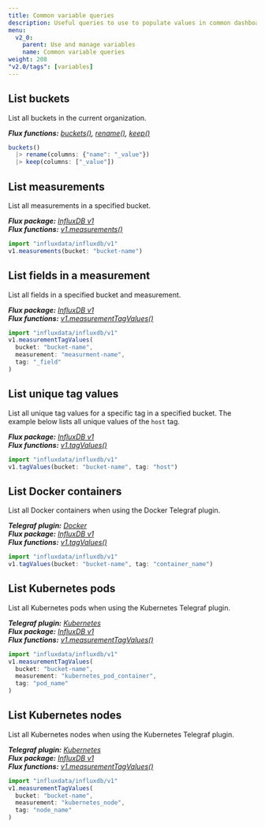 ```yaml
---
title: Common variable queries
description: Useful queries to use to populate values in common dashboard variable use cases.
menu:
  v2_0:
    parent: Use and manage variables
    name: Common variable queries
weight: 208
"v2.0/tags": [variables]
---
```


## List buckets
List all buckets in the current organization.

_**Flux functions:**
[buckets()](/v2.0/reference/flux/stdlib/built-in/inputs/buckets/),
[rename()](/v2.0/reference/flux/stdlib/built-in/transformations/rename/),
[keep()](/v2.0/reference/flux/stdlib/built-in/transformations/keep/)_

```js
buckets()
  |> rename(columns: {"name": "_value"})
  |> keep(columns: ["_value"])
```

## List measurements
List all measurements in a specified bucket.

_**Flux package:** [InfluxDB v1](/v2.0/reference/flux/stdlib/influxdb-v1/)  
**Flux functions:** [v1.measurements()](/v2.0/reference/flux/stdlib/influxdb-v1/measurements/)_

```js
import "influxdata/influxdb/v1"
v1.measurements(bucket: "bucket-name")
```

## List fields in a measurement
List all fields in a specified bucket and measurement.

_**Flux package:** [InfluxDB v1](/v2.0/reference/flux/stdlib/influxdb-v1/)  
**Flux functions:** [v1.measurementTagValues()](/v2.0/reference/flux/stdlib/influxdb-v1/measurementtagvalues/)_

```js
import "influxdata/influxdb/v1"
v1.measurementTagValues(
  bucket: "bucket-name",
  measurement: "measurment-name",
  tag: "_field"
)
```

## List unique tag values
List all unique tag values for a specific tag in a specified bucket.
The example below lists all unique values of the `host` tag.

_**Flux package:** [InfluxDB v1](/v2.0/reference/flux/stdlib/influxdb-v1/)_  
_**Flux functions:** [v1.tagValues()](/v2.0/reference/flux/stdlib/influxdb-v1/tagvalues/)_  

```js
import "influxdata/influxdb/v1"
v1.tagValues(bucket: "bucket-name", tag: "host")
```

## List Docker containers
List all Docker containers when using the Docker Telegraf plugin.

_**Telegraf plugin:** [Docker](https://docs.influxdata.com/telegraf/latest/plugins/inputs/#docker)_  
_**Flux package:** [InfluxDB v1](/v2.0/reference/flux/stdlib/influxdb-v1/)_  
_**Flux functions:** [v1.tagValues()](/v2.0/reference/flux/stdlib/influxdb-v1/tagvalues/)_

```js
import "influxdata/influxdb/v1"
v1.tagValues(bucket: "bucket-name", tag: "container_name")
```

## List Kubernetes pods
List all Kubernetes pods when using the Kubernetes Telegraf plugin.

_**Telegraf plugin:** [Kubernetes](https://docs.influxdata.com/telegraf/latest/plugins/inputs/#kubernetes)_  
_**Flux package:** [InfluxDB v1](/v2.0/reference/flux/stdlib/influxdb-v1/)_  
_**Flux functions:** [v1.measurementTagValues()](/v2.0/reference/flux/stdlib/influxdb-v1/measurementtagvalues/)_

```js
import "influxdata/influxdb/v1"
v1.measurementTagValues(
  bucket: "bucket-name",
  measurement: "kubernetes_pod_container",
  tag: "pod_name"
)
```

## List Kubernetes nodes
List all Kubernetes nodes when using the Kubernetes Telegraf plugin.

_**Telegraf plugin:** [Kubernetes](https://docs.influxdata.com/telegraf/latest/plugins/inputs/#kubernetes)_  
_**Flux package:** [InfluxDB v1](/v2.0/reference/flux/stdlib/influxdb-v1/)_  
_**Flux functions:** [v1.measurementTagValues()](/v2.0/reference/flux/stdlib/influxdb-v1/measurementtagvalues/)_

```js
import "influxdata/influxdb/v1"
v1.measurementTagValues(
  bucket: "bucket-name",
  measurement: "kubernetes_node",
  tag: "node_name"
)
```
